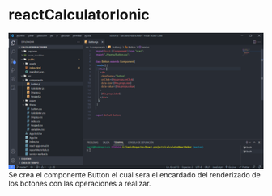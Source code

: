 # reactCalculatorIonic
![Image text](https://github.com/luisortiz1211/reactCalculatorIonic/blob/master/capturas/2021-08-06.png)
Se crea el componente Button el cuál sera el encardado del renderizado de los botones con las operaciones  a realizar.
